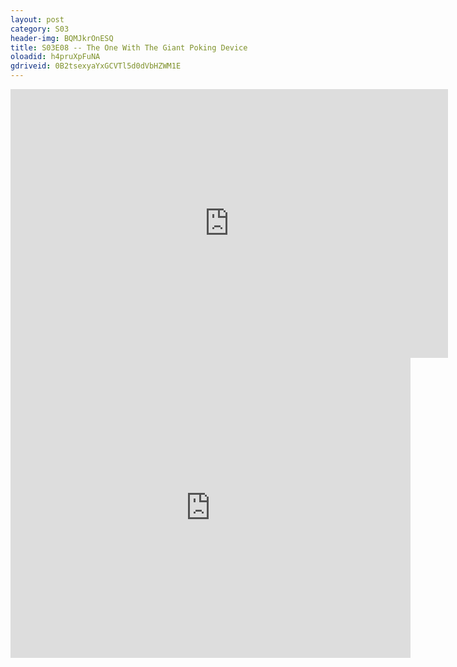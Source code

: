 ```yaml
---
layout: post 
category: S03 
header-img: BQMJkrOnESQ 
title: S03E08 -- The One With The Giant Poking Device 
oloadid: h4pruXpFuNA 
gdriveid: 0B2tsexyaYxGCVTl5d0dVbHZWM1E 
--- 
```

<!--more--> 
<iframe src='https://openload.co/embed/h4pruXpFuNA/' width='700' height='430' frameborder='0' scrolling='no' allowfullscreen='allowfullscreen'></iframe> 
<iframe src='https://drive.google.com/file/d/0B2tsexyaYxGCVTl5d0dVbHZWM1E/preview' width='640' height='480' frameborder='0' scrolling='no' allowfullscreen='allowfullscreen'></iframe> 